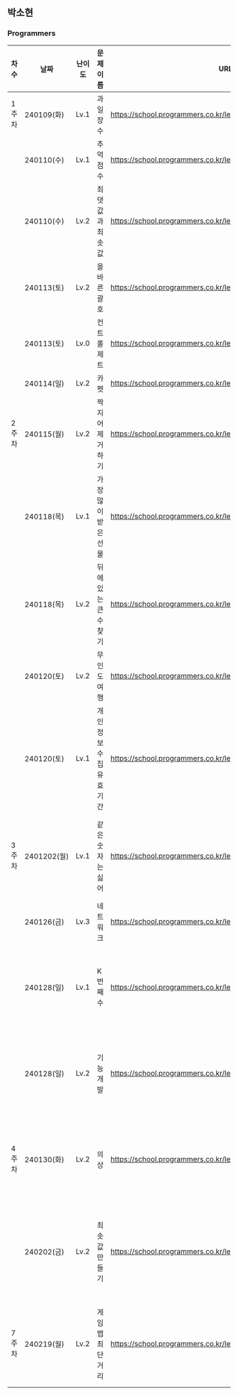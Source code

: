 
## 박소현
### Programmers
|차수|날짜|난이도|문제 이름|URL|비고|
|----|----|----|----|----|----|
|1주차|240109(화)|Lv.1|과일 장수|https://school.programmers.co.kr/learn/courses/30/lessons/135808|
||240110(수)|Lv.1|추억 점수|https://school.programmers.co.kr/learn/courses/30/lessons/176963|
||240110(수)|Lv.2|최댓값과 최솟값|https://school.programmers.co.kr/learn/courses/30/lessons/12939|
||240113(토)|Lv.2|올바른 괄호|https://school.programmers.co.kr/learn/courses/30/lessons/12909|
||240113(토)|Lv.0|컨트롤 제트|https://school.programmers.co.kr/learn/courses/30/lessons/120853|
||240114(일)|Lv.2|카펫|https://school.programmers.co.kr/learn/courses/30/lessons/42842|
|2주차|240115(월)|Lv.2|짝지어 제거하기|https://school.programmers.co.kr/learn/courses/30/lessons/12973|
||240118(목)|Lv.1|가장 많이 받은 선물|https://school.programmers.co.kr/learn/courses/30/lessons/258712|
||240118(목)|Lv.2|뒤에 있는 큰 수 찾기|https://school.programmers.co.kr/learn/courses/30/lessons/154539|
||240120(토)|Lv.2|무인도 여행|https://school.programmers.co.kr/learn/courses/30/lessons/154540|
||240120(토)|Lv.1|개인정보 수집 유효기간|https://school.programmers.co.kr/learn/courses/30/lessons/150370|
|3주차|2401202(월)|Lv.1|같은 숫자는 싫어|https://school.programmers.co.kr/learn/courses/30/lessons/12906|알고리즘 고득점kit|
||240126(금)|Lv.3|네트워크|https://school.programmers.co.kr/learn/courses/30/lessons/43162|
||240128(일)|Lv.1|K번째 수|https://school.programmers.co.kr/learn/courses/30/lessons/42748|알고리즘 고득점kit|
||240128(일)|Lv.2|기능 개발|https://school.programmers.co.kr/learn/courses/30/lessons/42586|알고리즘 고득점kit|
|4주차|240130(화)|Lv.2|의상|https://school.programmers.co.kr/learn/courses/30/lessons/42578|알고리즘 고득점kit|
||240202(금)|Lv.2|최솟값 만들기|https://school.programmers.co.kr/learn/courses/30/lessons/12941|정렬 직접 구현해보기,,|
|7주차|240219(월)|Lv.2|게임 맵 최단거리|https://school.programmers.co.kr/learn/courses/30/lessons/1844|알고리즘 고득점kit|
